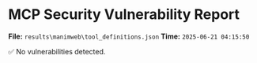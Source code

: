 # MCP Security Vulnerability Report
**File:** `results\manimweb\tool_definitions.json`
**Time:** `2025-06-21 04:15:50`

✅ No vulnerabilities detected.